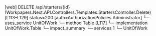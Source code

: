 [web] DELETE /api/starters/{id}  (Workpapers.Next.API.Controllers.Templates.StartersController.Delete)  [L113–L129] status=200 [auth=AuthorizationPolicies.Administrator]
  └─ uses_service UnitOfWork
    └─ method Table [L117]
      └─ implementation UnitOfWork.Table
  └─ impact_summary
    └─ services 1
      └─ UnitOfWork

